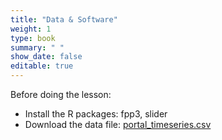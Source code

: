 ```yaml
---
title: "Data & Software"
weight: 1
type: book
summary: " "
show_date: false
editable: true
---
```

Before doing the lesson: 
* Install the R packages: fpp3, slider
* Download the data file: [portal_timeseries.csv](/data/portal_timeseries.csv)

